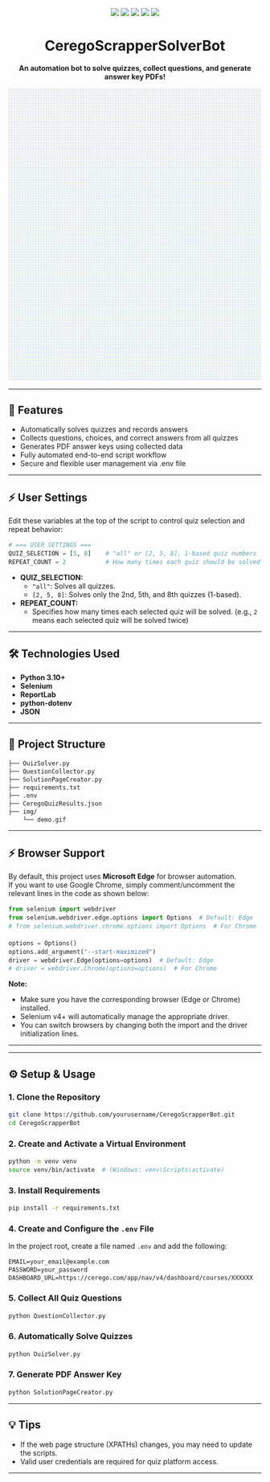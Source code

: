 <p align="center">
  <img src="https://img.shields.io/badge/Python-3.10+-3776AB?style=for-the-badge&logo=python&logoColor=white" />
  <img src="https://img.shields.io/badge/Selenium-43B02A?style=for-the-badge&logo=selenium&logoColor=white" />
  <img src="https://img.shields.io/badge/ReportLab-000000?style=for-the-badge&logo=reportlab&logoColor=white" />
  <img src="https://img.shields.io/badge/dotenv-ECD53F?style=for-the-badge&logo=dotenv&logoColor=black" />
  <img src="https://img.shields.io/badge/JSON-000000?style=for-the-badge&logo=json&logoColor=white" />
</p>

<h1 align="center">CeregoScrapperSolverBot</h1>
<p align="center">
  <b>An automation bot to solve quizzes, collect questions, and generate answer key PDFs!</b>
</p>

<p align="center">
  <img src="img/demo.gif" alt="Demo GIF" width="640"/>
</p>

---

## 🚀 Features

- Automatically solves quizzes and records answers
- Collects questions, choices, and correct answers from all quizzes
- Generates PDF answer keys using collected data
- Fully automated end-to-end script workflow
- Secure and flexible user management via .env file

---

## ⚡️ User Settings

Edit these variables at the top of the script to control quiz selection and repeat behavior:

```python
# === USER SETTINGS ===
QUIZ_SELECTION = [5, 8]    # "all" or [2, 5, 8], 1-based quiz numbers
REPEAT_COUNT = 2           # How many times each quiz should be solved
```
- **QUIZ_SELECTION:**
  - `"all"`: Solves all quizzes.
  - `[2, 5, 8]`: Solves only the 2nd, 5th, and 8th quizzes (1-based).
- **REPEAT_COUNT:**
  - Specifies how many times each selected quiz will be solved. (e.g., `2` means each selected quiz will be solved twice)

---

## 🛠️ Technologies Used

- **Python 3.10+** 
- **Selenium**
- **ReportLab**
- **python-dotenv** 
- **JSON** 
---

## 📁 Project Structure

```
├── OuizSolver.py
├── QuestionCollector.py
├── SolutionPageCreator.py
├── requirements.txt
├── .env
├── CeregoQuizResults.json
├── img/
    └── demo.gif
```
---

## ⚡️ Browser Support

By default, this project uses **Microsoft Edge** for browser automation.  
If you want to use Google Chrome, simply comment/uncomment the relevant lines in the code as shown below:

```python
from selenium import webdriver
from selenium.webdriver.edge.options import Options  # Default: Edge
# from selenium.webdriver.chrome.options import Options  # For Chrome

options = Options()
options.add_argument("--start-maximized")
driver = webdriver.Edge(options=options)  # Default: Edge
# driver = webdriver.Chrome(options=options)  # For Chrome
```

**Note:**
- Make sure you have the corresponding browser (Edge or Chrome) installed.
- Selenium v4+ will automatically manage the appropriate driver.
- You can switch browsers by changing both the import and the driver initialization lines.

---
---

## ⚙️ Setup & Usage

### 1. Clone the Repository

```bash
git clone https://github.com/yourusername/CeregoScrapperBot.git
cd CeregoScrapperBot
```

### 2. Create and Activate a Virtual Environment

```bash
python -m venv venv
source venv/bin/activate  # (Windows: venv\Scripts\activate)
```

### 3. Install Requirements

```bash
pip install -r requirements.txt
```

### 4. Create and Configure the `.env` File

In the project root, create a file named `.env` and add the following:

```
EMAIL=your_email@example.com
PASSWORD=your_password
DASHBOARD_URL=https://cerego.com/app/nav/v4/dashboard/courses/XXXXXX
```

### 5. Collect All Quiz Questions

```bash
python QuestionCollector.py
```

### 6. Automatically Solve Quizzes

```bash
python OuizSolver.py
```

### 7. Generate PDF Answer Key

```bash
python SolutionPageCreator.py
```

---

## 💡 Tips

- If the web page structure (XPATHs) changes, you may need to update the scripts.
- Valid user credentials are required for quiz platform access.

---
